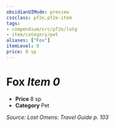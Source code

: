 ```yaml
---
obsidianUIMode: preview
cssclass: pf2e,pf2e-item
tags:
- compendium/src/pf2e/lotg
- item/category/pet
aliases: ["Fox"]
itemLevel: 0
price: 8 sp
---
```

# Fox *Item 0*  

- **Price** 8 sp
- **Category** Pet



*Source: Lost Omens: Travel Guide p. 103*
